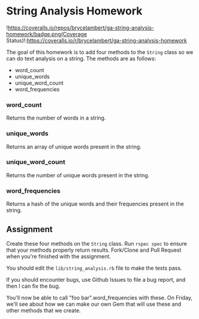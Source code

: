 # String Analysis Homework

!https://coveralls.io/repos/brycelambert/ga-string-analysis-homework/badge.png(Coverage Status)!:https://coveralls.io/r/brycelambert/ga-string-analysis-homework

The goal of this homework is to add four methods to the `String` class so we can do text analysis on a string. The methods are as follows: 

- word_count
- unique_words
- unique_word_count
- word_frequencies

### word_count

Returns the number of words in a string. 

### unique_words

Returns an array of unique words present in the string.

### unique_word_count

Returns the number of unique words present in the string.

### word_frequencies

Returns a hash of the unique words and their frequencies present in the string. 

## Assignment

Create these four methods on the `String` class. Run `rspec spec` to ensure that your methods properly return results. Fork/Clone and Pull Request when you're finished with the assignment. 

You should edit the `lib/string_analysis.rb` file to make the tests pass. 

If you should encounter bugs, use Github Issues to file a bug report, and then I can fix the bug. 

You'll now be able to call "foo bar".word_frequencies with these. On Friday, we'll see about how we can make our own Gem that will use these and other methods that we create. 

